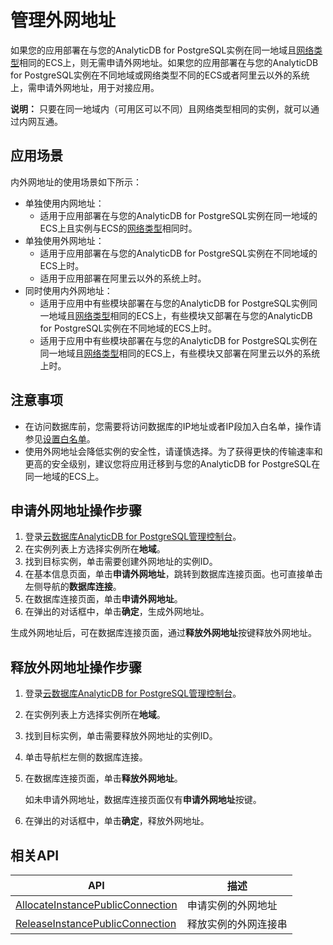 # 管理外网地址

如果您的应用部署在与您的AnalyticDB for PostgreSQL实例在同一地域且[网络类型](/intl.zh-CN/常见问题/如何切换网络类型？.md)相同的ECS上，则无需申请外网地址。如果您的应用部署在与您的AnalyticDB for PostgreSQL实例在不同地域或网络类型不同的ECS或者阿里云以外的系统上，需申请外网地址，用于对接应用。

**说明：** 只要在同一地域内（可用区可以不同）且网络类型相同的实例，就可以通过内网互通。

## 应用场景

内外网地址的使用场景如下所示：

-   单独使用内网地址：
    -   适用于应用部署在与您的AnalyticDB for PostgreSQL实例在同一地域的ECS上且实例与ECS的[网络类型](/intl.zh-CN/常见问题/如何切换网络类型？.md)相同时。
-   单独使用外网地址：
    -   适用于应用部署在与您的AnalyticDB for PostgreSQL实例在不同地域的ECS上时。
    -   适用于应用部署在阿里云以外的系统上时。
-   同时使用内外网地址：
    -   适用于应用中有些模块部署在与您的AnalyticDB for PostgreSQL实例同一地域且[网络类型](/intl.zh-CN/常见问题/如何切换网络类型？.md)相同的ECS上，有些模块又部署在与您的AnalyticDB for PostgreSQL实例在不同地域的ECS上时。
    -   适用于应用中有些模块部署在与您的AnalyticDB for PostgreSQL实例在同一地域且[网络类型](/intl.zh-CN/常见问题/如何切换网络类型？.md)相同的ECS上，有些模块又部署在阿里云以外的系统上时。

## 注意事项

-   在访问数据库前，您需要将访问数据库的IP地址或者IP段加入白名单，操作请参见[设置白名单](/intl.zh-CN/快速入门/设置白名单.md)。
-   使用外网地址会降低实例的安全性，请谨慎选择。为了获得更快的传输速率和更高的安全级别，建议您将应用迁移到与您的AnalyticDB for PostgreSQL在同一地域的ECS上。

## 申请外网地址操作步骤

1.  登录[云数据库AnalyticDB for PostgreSQL管理控制台](https://gpdb.console.aliyun.com)。
2.  在实例列表上方选择实例所在**地域**。
3.  找到目标实例，单击需要创建外网地址的实例ID。
4.  在基本信息页面，单击**申请外网地址**，跳转到数据库连接页面。也可直接单击左侧导航的**数据库连接**。
5.  在数据库连接页面，单击**申请外网地址**。
6.  在弹出的对话框中，单击**确定**，生成外网地址。

生成外网地址后，可在数据库连接页面，通过**释放外网地址**按键释放外网地址。

## 释放外网地址操作步骤

1.  登录[云数据库AnalyticDB for PostgreSQL管理控制台](https://gpdb.console.aliyun.com)。
2.  在实例列表上方选择实例所在**地域**。
3.  找到目标实例，单击需要释放外网地址的实例ID。
4.  单击导航栏左侧的数据库连接。
5.  在数据库连接页面，单击**释放外网地址**。

    如未申请外网地址，数据库连接页面仅有**申请外网地址**按键。

6.  在弹出的对话框中，单击**确定**，释放外网地址。

## 相关API

|API|描述|
|---|--|
|[AllocateInstancePublicConnection](/intl.zh-CN/API参考/网络管理/AllocateInstancePublicConnection.md)|申请实例的外网地址|
|[ReleaseInstancePublicConnection](/intl.zh-CN/API参考/网络管理/ReleaseInstancePublicConnection.md)|释放实例的外网连接串|

